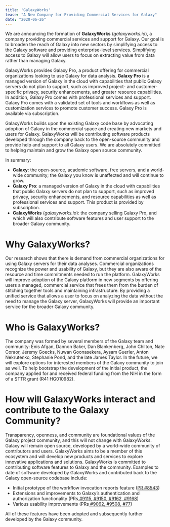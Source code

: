 ```yaml
---
title: 'GalaxyWorks'
tease: "A New Company for Providing Commercial Services for Galaxy"
date: "2020-06-26"
---
```


We are announcing the formation of **GalaxyWorks** (_galaxyworks.io_), a
company providing commercial services and support for Galaxy. Our goal is to
broaden the reach of Galaxy into new sectors by simplifying access to the
Galaxy software and providing enterprise-level services. Simplifying access to
Galaxy will allow users to focus on extracting value from data rather than
managing Galaxy.

GalaxyWorks provides Galaxy Pro, a product offering for commercial
organizations looking to use Galaxy for data analysis. **Galaxy Pro** is a
managed version of Galaxy in the cloud with capabilities that public Galaxy
servers do not plan to support, such as improved project- and customer-specific
privacy, security enhancements, and greater resource capabilities. In addition,
Galaxy Pro comes with professional services and support. Galaxy Pro comes with
a validated set of tools and workflows as well as customization services to
promote customer success. Galaxy Pro is available via subscription.

GalaxyWorks builds upon the existing Galaxy code base by advocating adoption of
Galaxy in the commercial space and creating new markets and users for Galaxy.
GalaxyWorks will be contributing software products developed through the
company back to the open-source community and provide help and support to all
Galaxy users. We are absolutely committed to helping maintain and grow the
Galaxy open source community.

In summary:

* **Galaxy**: the open-source, academic software, free servers, and a
  world-wide community; the Galaxy you know is unaffected and will continue to
  grow.
* **Galaxy Pro**: a managed version of Galaxy in the cloud with capabilities
  that public Galaxy servers do not plan to support, such as improved privacy,
  security enhancements, and resource capabilities as well as professional
  services and support. This product is provided by subscription.
* **GalaxyWorks** (_galaxyworks.io_): the company selling Galaxy Pro, and which
  will also contribute software features and user support to the broader Galaxy
  community.


# Why GalaxyWorks?

Our research shows that there is demand from commercial organizations for using
Galaxy servers for their data analyses. Commercial organizations recognize the
power and usability of Galaxy, but they are also aware of the resource and time
commitments needed to run the platform. GalaxyWorks will improve adoption of
the Galaxy platform in new segments by offering users a managed, commercial
service that frees them from the burden of stitching together tools and
maintaining infrastructure. By providing a unified service that allows a user
to focus on analyzing the data without the need to manage the Galaxy server,
GalaxyWorks will provide an important service for the broader Galaxy community.


# Who is GalaxyWorks?

The  company was formed by several members of the Galaxy team and community:
Enis Afgan, Dannon Baker, Dan Blankenberg, John Chilton, Nate Coraor, Jeremy
Goecks, Nuwan Goonasekera, Aysam Guerler, Anton Nekrutenko, Stephanie Pond, and
the late James Taylor. In the future, we will explore options for interested
members of the Galaxy community to join as well. To help bootstrap the
development of the initial product, the company applied for and received
federal funding from the NIH in the form of a STTR grant (R41 HG010982).


# How will GalaxyWorks interact and contribute to the Galaxy Community?

Transparency, openness, and community are foundational values of the Galaxy
project community, and this will not change with GalaxyWorks. Galaxy will
remain open source, developed by a world-wide community of contributors and
users. GalaxyWorks aims to be a member of this ecosystem and will develop new
products and services to explore innovative applications and solutions.
GalaxyWorks is committed to contributing software features to Galaxy and the
community. Examples to date of software developed by GalaxyWorks and
contributed back to the Galaxy open-source codebase include:

* Initial prototype of the workflow invocation reports feature ([PR
  #8543](https://github.com/galaxyproject/galaxy/pull/8543))
* Extensions and improvements to Galaxy’s authentication and authorization
  functionality (PRs[
  #9115](https://github.com/galaxyproject/galaxy/pull/9115),[
  #9150](https://github.com/galaxyproject/galaxy/pull/9150),[
  #9162](https://github.com/galaxyproject/galaxy/pull/9162),[
  #9168](https://github.com/galaxyproject/galaxy/pull/9168))
* Various usability improvements (PRs[
  #9062](https://github.com/galaxyproject/galaxy/pull/9062),[
  #9508](https://github.com/galaxyproject/galaxy/pull/9508),[
  #77](https://github.com/galaxyproject/galaxy-helm/pull/77))

All of these features have been adopted and subsequently further developed by
the Galaxy community.
